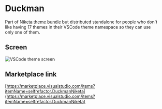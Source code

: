 # Duckman

Part of [Niketa theme bundle](https://marketplace.visualstudio.com/items?itemName=selfrefactor.Niketa-theme) but distributed standalone for people who don't like having 17 themes in their VSCode theme namespace so they can use only one of them.

## Screen

![VSCode theme screen](https://github.com/selfrefactor/niketa-themes/blob/master/packages/duckman/theme/circus.whisky.png?raw=true)

## Marketplace link

[https://marketplace.visualstudio.com/items?itemName=selfrefactor.DuckmanNiketa](https://marketplace.visualstudio.com/items?itemName=selfrefactor.DuckmanNiketa)